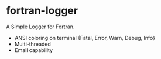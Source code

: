 # fortran-logger

A Simple Logger for Fortran.

- ANSI coloring on terminal {Fatal, Error, Warn, Debug, Info}
- Multi-threaded
- Email capability

